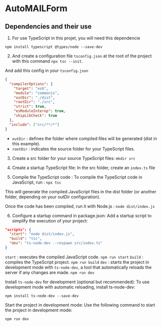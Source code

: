 # AutoMAILForm

## Dependencies and their use

1. For use TypeScript in this projet, you will need this dependencie

```shell
npm install typescript @types/node --save-dev
```

2. And create a configuration file `tsconfig.json` at the root of the project with this command `npx tsc --init`.

And add this config in your `tsconfig.json`

```json
{
  "compilerOptions": {
    "target": "es6",
    "module": "commonjs",
    "outDir": "./dist",
    "rootDir": "./src",
    "strict": true,
    "esModuleInterop": true,
    "skipLibCheck": true
  },
  "include": ["src/**/*"]
}
```

- `outDir` : defines the folder where compiled files will be generated (dist in this example).
- `rootDir` : indicates the source folder for your TypeScript files.

3. Create a src folder for your source TypeScript files: `mkdir src`

4. Create a startup TypeScript file: In the src folder, create an `index.ts` file

5. Compile the TypeScript code : To compile the TypeScript code in JavaScript, run : `npx tsc`

This will generate the compiled JavaScript files in the dist folder (or another folder, depending on your outDir configuration).

Once the code has been compiled, run it with Node.js : `node dist/index.js`

6. Configure a startup command in package.json: Add a startup script to simplify the execution of your project:

```json
"scripts": {
  "start": "node dist/index.js",
  "build": "tsc",
  "dev": "ts-node-dev --respawn src/index.ts"
}
```

`start` : executes the compiled JavaScript code. `npm run start`
`build` : compiles the TypeScript project. `npm run build`
`dev` : starts the project in development mode with `ts-node-dev`, a tool that automatically reloads the server if any changes are made. `npm run dev`

Install `ts-node-dev` for development (optional but recommended): To use development mode with automatic reloading, install ts-node-dev:

```shell
npm install ts-node-dev --save-dev
```

Start the project in development mode: Use the following command to start the project in development mode:

```shell
npm run dev
```
